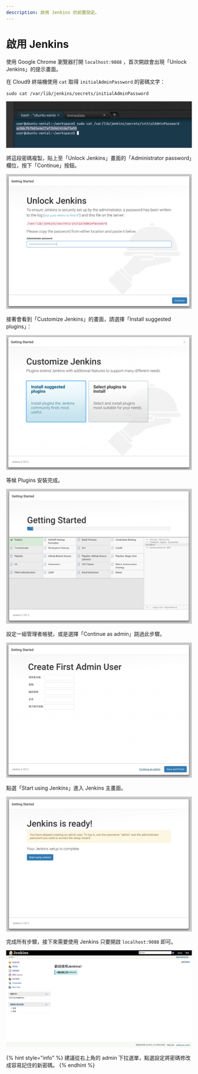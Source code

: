 ```yaml
---
description: 啟用 Jenkins 的前置設定。
---
```


# 啟用 Jenkins

使用 Google Chrome 瀏覽器打開 `localhost:9088` ，首次開啟會出現「Unlock Jenkins」的提示畫面。

在 Cloud9 終端機使用 `cat` 取得 `initialAdminPassword` 的密碼文字：

```text
sudo cat /var/lib/jenkins/secrets/initialAdminPassword
```

![](.gitbook/assets/image%20%288%29.png)

將這段密碼複製，貼上至「Unlock Jenkins」畫面的「Administrator password」欄位，按下「Continue」按鈕。

![](.gitbook/assets/image%20%2825%29.png)

接著會看到「Customize Jenkins」的畫面，請選擇「Install suggested plugins」：

![](.gitbook/assets/image%20%2835%29.png)

等候 Plugins 安裝完成。

![](.gitbook/assets/image%20%2814%29.png)

設定一組管理者帳號，或是選擇「Continue as admin」跳過此步驟。

![](.gitbook/assets/image%20%2810%29.png)

點選「Start using Jenkins」進入 Jenkins 主畫面。

![](.gitbook/assets/image%20%2853%29.png)

完成所有步驟，接下來需要使用 Jenkins 只要開啟 `localhost:9088` 即可。

![](.gitbook/assets/image%20%2811%29.png)

{% hint style="info" %}
建議從右上角的 admin 下拉選單，點選設定將密碼修改成容易記住的新密碼。
{% endhint %}



